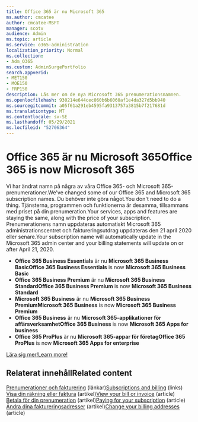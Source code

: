 ```yaml
---
title: Office 365 är nu Microsoft 365
ms.author: cmcatee
author: cmcatee-MSFT
manager: scotv
audience: Admin
ms.topic: article
ms.service: o365-administration
localization_priority: Normal
ms.collection:
- Adm_O365
ms.custom: AdminSurgePortfolio
search.appverid:
- MET150
- MOE150
- FRP150
description: Läs mer om de nya Microsoft 365 prenumerationsnamnen.
ms.openlocfilehash: 930214e644cec060b6b6060af1e4da327d5bb940
ms.sourcegitcommit: a05f61a291eb4595fa9313757a3815b7f217681d
ms.translationtype: MT
ms.contentlocale: sv-SE
ms.lasthandoff: 05/29/2021
ms.locfileid: "52706364"
---
```

# <a name="office-365-is-now-microsoft-365"></a><span data-ttu-id="47e40-103">Office 365 är nu Microsoft 365</span><span class="sxs-lookup"><span data-stu-id="47e40-103">Office 365 is now Microsoft 365</span></span>

<span data-ttu-id="47e40-104">Vi har ändrat namn på några av våra Office 365- och Microsoft 365-prenumerationer.</span><span class="sxs-lookup"><span data-stu-id="47e40-104">We've changed some of our Office 365 and Microsoft 365 subscription names.</span></span> <span data-ttu-id="47e40-105">Du behöver inte göra något.</span><span class="sxs-lookup"><span data-stu-id="47e40-105">You don't need to do a thing.</span></span> <span data-ttu-id="47e40-106">Tjänsterna, programmen och funktionerna är desamma, tillsammans med priset på din prenumeration.</span><span class="sxs-lookup"><span data-stu-id="47e40-106">Your services, apps and features are staying the same, along with the price of your subscription.</span></span> <span data-ttu-id="47e40-107">Prenumerationens namn uppdateras automatiskt Microsoft 365 administrationscentret och faktureringsutdrag uppdateras den 21 april 2020 eller senare.</span><span class="sxs-lookup"><span data-stu-id="47e40-107">Your subscription name will automatically update in the Microsoft 365 admin center and your billing statements will update on or after April 21, 2020.</span></span>

- <span data-ttu-id="47e40-108">**Office 365 Business Essentials** är nu **Microsoft 365 Business Basic**</span><span class="sxs-lookup"><span data-stu-id="47e40-108">**Office 365 Business Essentials** is now **Microsoft 365 Business Basic**</span></span>
- <span data-ttu-id="47e40-109">**Office 365 Business Premium** är nu **Microsoft 365 Business Standard**</span><span class="sxs-lookup"><span data-stu-id="47e40-109">**Office 365 Business Premium** is now **Microsoft 365 Business Standard**</span></span>
- <span data-ttu-id="47e40-110">**Microsoft 365 Business** är nu **Microsoft 365 Business Premium**</span><span class="sxs-lookup"><span data-stu-id="47e40-110">**Microsoft 365 Business** is now **Microsoft 365 Business Premium**</span></span>
- <span data-ttu-id="47e40-111">**Office 365 Business** är nu **Microsoft 365-applikationer för affärsverksamhet**</span><span class="sxs-lookup"><span data-stu-id="47e40-111">**Office 365 Business** is now **Microsoft 365 Apps for business**</span></span>
- <span data-ttu-id="47e40-112">**Office 365 ProPlus** är nu **Microsoft 365-appar för företag**</span><span class="sxs-lookup"><span data-stu-id="47e40-112">**Office 365 ProPlus** is now **Microsoft 365 Apps for enterprise**</span></span>

[<span data-ttu-id="47e40-113">Lära sig mer!</span><span class="sxs-lookup"><span data-stu-id="47e40-113">Learn more!</span></span>](https://go.microsoft.com/fwlink/?linkid=2120533)

## <a name="related-content"></a><span data-ttu-id="47e40-114">Relaterat innehåll</span><span class="sxs-lookup"><span data-stu-id="47e40-114">Related content</span></span>

<span data-ttu-id="47e40-115">[Prenumerationer och fakturering](../commerce/index.yml) (länkar)</span><span class="sxs-lookup"><span data-stu-id="47e40-115">[Subscriptions and billing](../commerce/index.yml) (links)</span></span>\
<span data-ttu-id="47e40-116">[Visa din räkning eller faktura](../commerce/billing-and-payments/view-your-bill-or-invoice.md) (artikel)</span><span class="sxs-lookup"><span data-stu-id="47e40-116">[View your bill or invoice](../commerce/billing-and-payments/view-your-bill-or-invoice.md) (article)</span></span>\
<span data-ttu-id="47e40-117">[Betala för din prenumeration](../commerce/billing-and-payments/pay-for-your-subscription.md) (artikel)</span><span class="sxs-lookup"><span data-stu-id="47e40-117">[Paying for your subscription](../commerce/billing-and-payments/pay-for-your-subscription.md) (article)</span></span>\
<span data-ttu-id="47e40-118">[Ändra dina faktureringsadresser](../commerce/billing-and-payments/change-your-billing-addresses.md) (artikel)</span><span class="sxs-lookup"><span data-stu-id="47e40-118">[Change your billing addresses](../commerce/billing-and-payments/change-your-billing-addresses.md) (article)</span></span>
